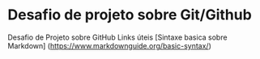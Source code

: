 # Desafio de projeto sobre Git/Github
Desafio de Projeto sobre GitHub
Links úteis 
[Sintaxe basica sobre Markdown] (https://www.markdownguide.org/basic-syntax/)
